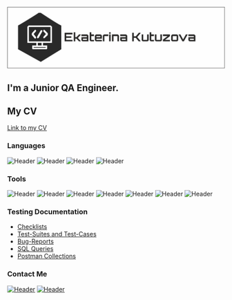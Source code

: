 ![Header](https://github.com/Katerheena/katerheena/blob/main/assets/header.png)
## I'm a Junior QA Engineer. 

## My CV
[Link to my CV](https://drive.google.com/file/d/1HaeXlUL-Wttj7Vw5niHmE1ggbuYMVVBs/view?usp=sharing/)


### Languages

![Header](https://img.shields.io/badge/-HTML-000000)
![Header](https://img.shields.io/badge/-CSS-000000)
![Header](https://img.shields.io/badge/-PHP-000000)
![Header](https://img.shields.io/badge/-SQl-000000)

### Tools

![Header](https://img.shields.io/badge/Postman-090909?style=for-the-badge&logo=postman&logoColor=f76935)
![Header](https://img.shields.io/badge/Swagger-090909?style=for-the-badge&logo=swagger&logoColor=7ede2b)
![Header](https://img.shields.io/badge/Github-090909?style=for-the-badge&logo=github&logoColor=8cc4d7)
![Header](https://img.shields.io/badge/Figma-090909?style=for-the-badge&logo=figma&logoColor=7d5fa6)
![Header](https://img.shields.io/badge/Qase-090909?style=for-the-badge&logo=Qase&logoColor=##2E2481)
![Header](https://img.shields.io/badge/MySQL-090909?style=for-the-badge&logo=mysql&logoColor=00618a)
![Header](https://img.shields.io/badge/DevTools-090909?style=for-the-badge&logo=googlechrome&logoColor=2674f2)

### Testing Documentation

- [Checklists](https://github.com/artichokeee/checklist)
- [Test-Suites and Test-Cases](https://github.com/Katerheena/katerheena/blob/main/%D0%A2%D0%B5%D1%81%D1%82-%D0%BA%D0%B5%D0%B9%D1%81%D1%8B.pdf)
- [Bug-Reports](https://github.com/artichokeee/bug-reports)
- [SQL Queries](https://github.com/artichokeee/SQL)
- [Postman Collections](https://github.com/artichokeee/postman)

### Contact Me
[![Header](https://img.shields.io/badge/Telegram-090909?style=for-the-badge&logo=telegram&logoColor=31a5db)](https://t.me/Kate_rheena)
[![Header](https://img.shields.io/badge/Linkedin-090909?style=for-the-badge&logo=linkedin&logoColor=0073b1)](https://www.linkedin.com/in/ekaterina-kutuzova-aa1b86258/)

